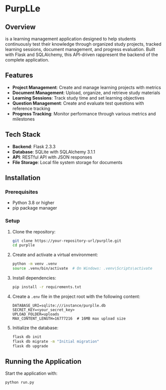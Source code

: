 # PurpLLe

## Overview

is a learning management application designed to help students continuously 
test their knowledge through organized study projects, tracked 
learning sessions, document management, and progress evaluation. Built with Flask 
and SQLAlchemy, this API-driven rappresent the backend of the complete application.
## Features

- **Project Management**: Create and manage learning projects with metrics
- **Document Management**: Upload, organize, and retrieve study materials
- **Learning Sessions**: Track study time and set learning objectives
- **Question Management**: Create and evaluate test questions with reference tracking
- **Progress Tracking**: Monitor performance through various metrics and milestones

## Tech Stack

- **Backend**: Flask 2.3.3
- **Database**: SQLite with SQLAlchemy 3.1.1
- **API**: RESTful API with JSON responses
- **File Storage**: Local file system storage for documents

## Installation

### Prerequisites

- Python 3.8 or higher
- pip package manager

### Setup

1. Clone the repository:
   ```bash
   git clone https://your-repository-url/purplle.git
   cd purplle
   ```

2. Create and activate a virtual environment:
   ```bash
   python -m venv .venv
   source .venv/bin/activate  # On Windows: .venv\Scripts\activate
   ```

3. Install dependencies:
   ```bash
   pip install -r requirements.txt
   ```

4. Create a `.env` file in the project root with the following content:
   ```
   DATABASE_URI=sqlite:///instance/purplle.db
   SECRET_KEY=<your_secret_key>
   UPLOAD_FOLDER=uploads
   MAX_CONTENT_LENGTH=16777216  # 16MB max upload size
   ```

5. Initialize the database:
   ```bash
   flask db init
   flask db migrate -m "Initial migration"
   flask db upgrade
   ```

## Running the Application

Start the application with:

```bash
python run.py
```
